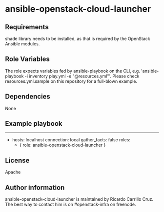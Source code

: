 ansible-openstack-cloud-launcher
================================

Requirements
------------

shade library needs to be installed, as that is required by the
OpenStack Ansible modules.

Role Variables
--------------

The role expects variables fed by ansible-playbook
on the CLI, e.g. 'ansible-playbook -i inventory play.yml -e "@resources.yml"'.
Please check resources.yml.sample on this repository for a full-blown example.


Dependencies
------------

None

Example playbook
----------------

  ---
  - hosts: localhost
    connection: local
    gather_facts: false
    roles:
      - { role: ansible-openstack-cloud-launcher }

License
-------

Apache

Author information
------------------

ansible-openstack-cloud-launcher is maintained by Ricardo Carrillo Cruz.
The best way to contact him is on #openstack-infra on freenode.
